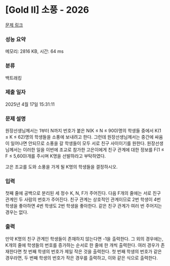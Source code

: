 # [Gold II] 소풍 - 2026 

[문제 링크](https://www.acmicpc.net/problem/2026) 

### 성능 요약

메모리: 2816 KB, 시간: 64 ms

### 분류

백트래킹

### 제출 일자

2025년 4월 17일 15:31:11

### 문제 설명

<p>원장선생님께서는 1부터 N까지 번호가 붙은 N(K ≤ N ≤ 900)명의 학생들 중에서 K(1 ≤ K ≤ 62)명의 학생들을 소풍에 보내려고 한다. 그런데 원장선생님께서는 중간에 싸움이 일어나면 안되므로 소풍을 갈 학생들이 모두 서로 친구 사이이기를 원한다. 원장선생님께서는 이러한 일을 이번에 조교로 참가한 고은이에게 친구 관계에 대한 정보를 F(1 ≤ F ≤ 5,600)개를 주시며 K명을 선발하라고 부탁하였다.</p>

<p>고은 조교를 도와 소풍을 가게 될 K명의 학생들을 결정하시오.</p>

### 입력 

 <p>첫째 줄에 공백으로 분리된 세 정수 K, N, F가 주어진다. 다음 F개의 줄에는 서로 친구 관계인 두 사람의 번호가 주어진다. 친구 관계는 상호적인 관계이므로 2번 학생이 4번 학생을 좋아하면 4번 학생도 2번 학생을 좋아한다. 같은 친구 관계가 여러 번 주어지는 경우는 없다.</p>

### 출력 

 <p>만약 K명의 친구 관계인 학생들이 존재하지 않는다면 -1을 출력한다. 그 외의 경우에는, K개의 줄에 학생들의 번호를 증가하는 순서로 한 줄에 한 개씩 출력한다. 여러 경우가 존재한다면 첫 번째 학생의 번호가 제일 작은 것을 출력한다. 첫 번째 학생의 번호가 같은 경우라면, 두 번째 학생의 번호가 작은 경우를 출력하고, 이와 같은 식으로 출력한다.</p>

